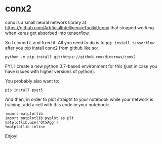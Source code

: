 # conx2
conx is a small neural network library at https://github.com/ArtificialIntelligenceToolkit/conx that stopped working when keras got absorbed into tensorflow. 

So I cloned it and fixed it. All you need to do is to `pip install tensorflow` after you pip install conx2 from github like so:
```
python -m pip install git+https://github.com/dinorows/conx2
```

FYI, I create a new python 3.7-based environment for this (just in case you have issues with higher versions of python).

You probably also want to:
```
pip install pyqt5
```

And then, in order to plot straight to your notebook while your network is training, add a cell with this code in your notebook:
```
import matplotlib
import matplotlib.pyplot as plt
matplotlib.use('Qt5Agg')
%matplotlib inline
```

Enjoy!
